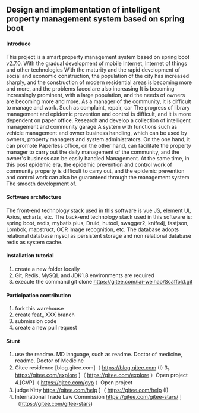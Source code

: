 ## Design and implementation of intelligent property management system based on spring boot

#### Introduce
This project is a smart property management system based on spring boot v2.7.0. With the gradual development of mobile Internet, Internet of things and other technologies
With the maturity and the rapid development of social and economic construction, the population of the city has increased sharply, and the construction of modern residential areas is becoming more and more, and the problems faced are also increasing
It is becoming increasingly prominent, with a large population, and the needs of owners are becoming more and more. As a manager of the community, it is difficult to manage and work. Such as complaint, repair, car
The progress of library management and epidemic prevention and control is difficult, and it is more dependent on paper office. Research and develop a collection of intelligent management and community garage
A system with functions such as vehicle management and owner business handling, which can be used by owners, property managers and system administrators. On the one hand, it can promote
Paperless office, on the other hand, can facilitate the property manager to carry out the daily management of the community, and the owner's business can be easily handled
Management. At the same time, in this post epidemic era, the epidemic prevention and control work of community property is difficult to carry out, and the epidemic prevention and control work can also be guaranteed through the management system
The smooth development of.

#### Software architecture
The front-end technology stack used in this software is vue JS, element UI, Axios, echarts, etc.
The back-end technology stack used in this software is: spring boot, redis, mybatis plus, Druid, hutool, swagger2, knife4j, fastjson, Lombok, mapstruct, OCR image recognition, etc.
The database adopts relational database mysql as persistent storage and non relational database redis as system cache.


#### Installation tutorial

1. create a new folder locally
2. Git, Redis, MySQL and JDK1.8 environments are required
3. execute the command git clone https://gitee.com/lai-weihao/Scaffold.git

#### Participation contribution

1. fork this warehouse
2. create feat_ XXX branch
3. submission code
4. create a new pull request


#### Stunt

1. use the readme. MD language, such as readme. Doctor of medicine, readme. Doctor of Medicine
2. Gitee residence [blog.gitee.com]（ https://blog.gitee.com (I)
3。 https://gitee.com/explore ]（ https://gitee.com/explore ）Open project
4.[GVP]（ https://gitee.com/gvp ）Open project
5. judge Kitty https://gitee.com/help ]（ https://gitee.com/help (I)
6. International Trade Law Commission https://gitee.com/gitee-stars/ ]（https://gitee.com/gitee-stars)